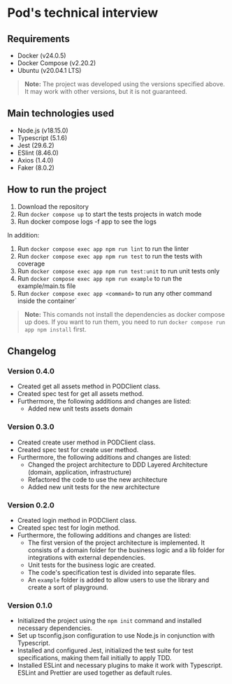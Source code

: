 # Pod's technical interview

## Requirements
- Docker (v24.0.5)
- Docker Compose (v2.20.2)
- Ubuntu (v20.04.1 LTS)
  
> **Note:** The project was developed using the versions specified above. It may work with other versions, but it is not guaranteed.

## Main technologies used
- Node.js (v18.15.0)
- Typescript (5.1.6)
- Jest (29.6.2)
- ESlint (8.46.0)
- Axios (1.4.0)
- Faker (8.0.2)

## How to run the project
1. Download the repository
2. Run `docker compose up` to start the tests projects in watch mode
3. Run docker compose logs -f app to see the logs
   
In addition:   
1. Run `docker compose exec app npm run lint` to run the linter
2. Run `docker compose exec app npm run test` to run the tests with coverage
3. Run `docker compose exec app npm run test:unit` to run unit tests only
4. Run `docker compose exec app npm run example` to run the example/main.ts file
5. Run `docker compose exec app <command>` to run any other command inside the container`   

> **Note:** This comands not install the dependencies as docker compose up does. If you want to run them, you need to run `docker compose run app npm install` first.

## Changelog
### Version 0.4.0
- Created get all assets method in PODClient class.
- Created spec test for get all assets method.
- Furthermore, the following additions and changes are listed:
  - Added new unit tests assets domain
### Version 0.3.0
- Created create user method in PODClient class.
- Created spec test for create user method.
- Furthermore, the following additions and changes are listed:
  - Changed the project architecture to DDD Layered Architecture (domain, application, infrastructure)
  - Refactored the code to use the new architecture
  - Added new unit tests for the new architecture
### Version 0.2.0
- Created login method in PODClient class.
- Created spec test for login method.
- Furthermore, the following additions and changes are listed:
  - The first version of the project architecture is implemented. It consists of a domain folder for the business logic and a lib folder for integrations with external dependencies.
  - Unit tests for the business logic are created.
  - The code's specification test is divided into separate files.
  - An `example` folder is added to allow users to use the library and create a sort of playground.
### Version 0.1.0
- Initialized the project using the `npm init` command and installed necessary dependencies.
- Set up tsconfig.json configuration to use Node.js in conjunction with Typescript.
- Installed and configured Jest, initialized the test suite for test specifications, making them fail initially to apply TDD.
- Installed ESLint and necessary plugins to make it work with Typescript. ESLint and Prettier are used together as default rules.